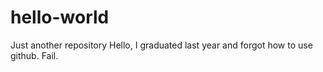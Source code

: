 # hello-world
Just another repository
Hello,
I graduated last year and forgot how to use github.
Fail.
